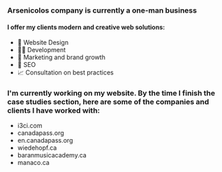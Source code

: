 ### Arsenicolos company is currently a one-man business
#### I offer my clients modern and creative web solutions:
- 🎨 Website Design
- 👨‍💻 Development
- 📣 Marketing and brand growth
- 🥇 SEO
- 📈 Consultation on best practices


### I'm currently working on my website. By the time I finish the case studies section, here are some of the companies and clients I have worked with:
- i3ci.com
- canadapass.org
- en.canadapass.org
- wiedehopf.ca
- baranmusicacademy.ca
- manaco.ca

